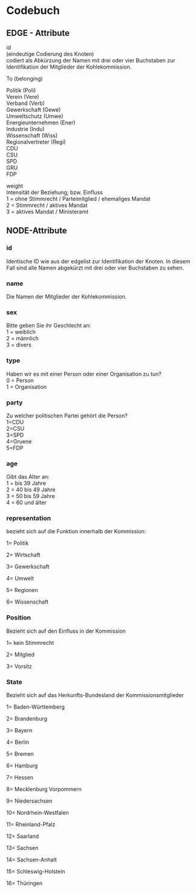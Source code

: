 # Codebuch										
										
## EDGE - Attribute										
										
id										
(eindeutige Codierung des Knoten)										
codiert als Abkürzung der Namen mit drei oder vier Buchstaben zur Identifikation der Mitglieder der Kohlekommission.										
										
To (belonging)										
										
Politik (Poli)										
Verein (Vere)										
Verband (Verb)										
Gewerkschaft (Gewe)										
Umweltschutz (Umwe)										
Energieunternehmen (Ener)										
Industrie (Indu)										
Wissenschaft (Wiss)										
Regionalvertreter (Regi)										
CDU										
CSU										
SPD										
GRU										
FDP										
										
weight										
Intensität der Beziehung; bzw. Einfluss										
1 = ohne Stimmrecht / Parteimitglied / ehemaliges Mandat										
2 = Stimmrecht / aktives Mandat										
3 = aktives Mandat / Ministeramt										
										
## NODE-Attribute										
										
### id										
Identische ID wie aus der edgelist zur Identifikation der Knoten. In diesem Fall sind alle Namen abgekürzt mit drei oder vier Buchstaben zu sehen.		

### name										
Die Namen der Mitglieder der Kohlekommission.										
										
### sex										
Bitte geben Sie ihr Geschlecht an:										
1 = weiblich										
2 = männlich										
3 = divers										
										
### type										
Haben wir es mit einer Person oder einer Organisation zu tun?										
0 = Person										
1 = Organisation										
										
### party										
Zu welcher politischen Partei gehört die Person?										
1=CDU										
2=CSU										
3=SPD										
4=Gruene										
5=FDP										
										
### age										
Gibt das Alter an:										
1 = bis 39 Jahre										
2 = 40 bis 49 Jahre										
3 = 50 bis 59 Jahre										
4 = 60 und älter										
										

### representation										
bezieht sich auf die Funktion innerhalb der Kommission:										
										
1= Politik										
										
2= Wirtschaft										
										
3= Gewerkschaft										
										
4= Umwelt										
										
5= Regionen										
										
6= Wissenschaft										
										

### Position										
Bezieht sich auf den Einfluss in der Kommission										
										
1= kein Stimmrecht										
										
2= Mitglied										
										
3= Vorsitz										
										

### State										
Bezieht sich auf das Herkunfts-Bundesland der Kommissionsmitglieder
										
										
1= Baden-Württemberg										
										
2= Brandenburg										
										
3= Bayern										
										
4= Berlin										
										
5= Bremen										
										
6= Hamburg										
										
7= Hessen										
										
8= Mecklenburg Vorpommern										
										
9= Niedersachsen										
										
10= Nordrhein-Westfalen										
										
11= Rheinland-Pfalz										
										
12= Saarland										
										
13= Sachsen										
										
14= Sachsen-Anhalt										
										
15= Schleswig-Holstein										
										
16= Thüringen										
